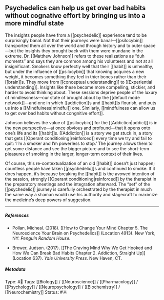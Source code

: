 ## Psychedelics can help us get over bad habits without cognative effort by bringing us into a more mindful state # 

The insights people have from a [[psychedelic]] experience tend to be surprisingly banal. Not that their journeys were banal—[[psilocybin]] transported them all over the world and through history and to outer space—but the insights they brought back with them were mundane in the extreme. Dr. [[Matthew Johnson]] refers to these realizations as “duh moments” and says they are common among his volunteers and not at all insignificant. Smokers know perfectly well that their [[habit]] is unhealthy, but under the influence of [[psilocybin]] that knowing acquires a new weight, it becomes something they feel in thier bones rather than their [[brain]]s. They move from [[conceptual understanding]] to [[Experiential understanding]]. Insights like these become more compelling, stickier, and harder to avoid thinking about. These sessions deprive people of the luxury of mindlessness—our state of brought about by the [[default mode network]]—and one in which [[addiction]]s and [[habit]]s flourish, and puts us into a [[Mindfulness|mindful]] one. Similarly, [[mindfulness can allow us to get over bad habits without congnitive effort]]. 

Johnson believes the value of [[psilocybin]] for the [[Addiction|addict]] is in the new perspective—at once obvious and profound—that it opens onto one’s life and its [[habit]]s. [[Addiction]] is a story we get stuck in, a story that gets [[Operant conditioning|reinforced]] every time we try and fail to quit: ‘I’m a smoker and I’m powerless to stop.’ The journey allows them to get some distance and see the bigger picture and to see the short-term pleasures of smoking in the larger, longer-term context of their lives.

Of course, this re-contextualization of an old [[habit]] doesn’t just happen; countless people have taken [[psychedelic]]s and continued to smoke. If it does happen, it’s because breaking the [[habit]] is the avowed intention of the session, strongly [[Operant conditioning|reinforced]] by the therapist in the preparatory meetings and the integration afterward. The “set” of the [[psychedelic]] journey is carefully orchestrated by the therapist in much the same way a shaman would use his authority and stagecraft to maximize the medicine’s deep powers of suggestion.

___

##### References

- Pollan, Micheal. (2018). [[How to Change Your Mind Chapter 5. The Neuroscience Your Brain on Psychedelics]] (Location 4913). New York, NY: _Penguin Random House_. 

- Brewer, Judson. (2017). [[The Craving Mind Why We Get Hooked and How We Can Break Bad Habits Chapter 2. Addiction, Straight Up]] (Location 637). _Yale University Press_. New Haven, CT.

##### Metadata

Type: #🔴 
Tags: [[Biology]] / [[Neuroscience]] / [[Pharmacology]] / [[Psychology]] / [[Neuropsychology]] / [[Biochemistry]] / [[Neurochemistry]]
Status: #☀️ 